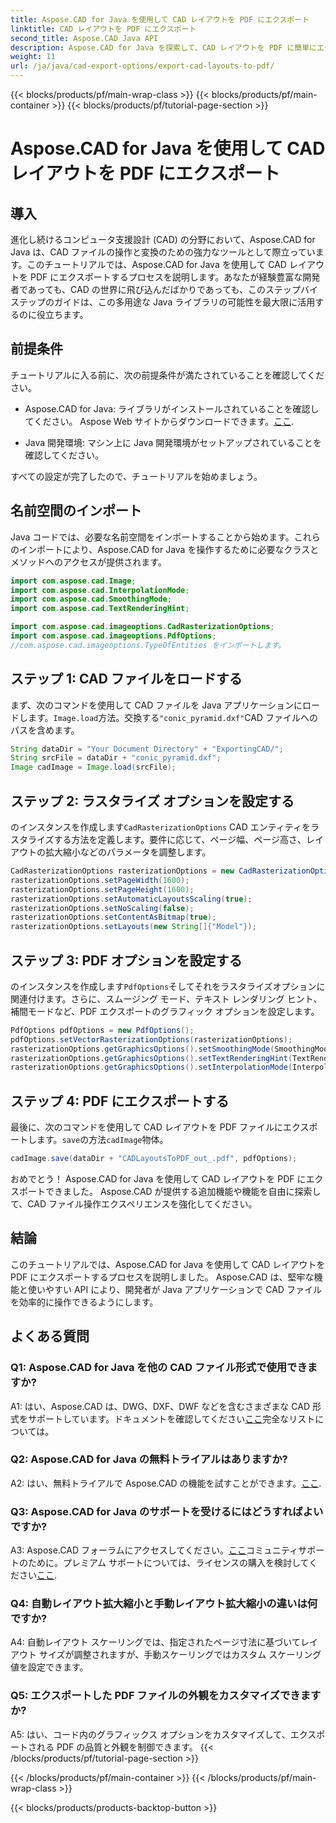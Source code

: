 ```yaml
---
title: Aspose.CAD for Java を使用して CAD レイアウトを PDF にエクスポート
linktitle: CAD レイアウトを PDF にエクスポート
second_title: Aspose.CAD Java API
description: Aspose.CAD for Java を探索して、CAD レイアウトを PDF に簡単にエクスポートします。効率的で信頼性が高く、開発者にとって使いやすい。
weight: 11
url: /ja/java/cad-export-options/export-cad-layouts-to-pdf/
---
```


{{< blocks/products/pf/main-wrap-class >}}
{{< blocks/products/pf/main-container >}}
{{< blocks/products/pf/tutorial-page-section >}}

# Aspose.CAD for Java を使用して CAD レイアウトを PDF にエクスポート

## 導入

進化し続けるコンピュータ支援設計 (CAD) の分野において、Aspose.CAD for Java は、CAD ファイルの操作と変換のための強力なツールとして際立っています。このチュートリアルでは、Aspose.CAD for Java を使用して CAD レイアウトを PDF にエクスポートするプロセスを説明します。あなたが経験豊富な開発者であっても、CAD の世界に飛び込んだばかりであっても、このステップバイステップのガイドは、この多用途な Java ライブラリの可能性を最大限に活用するのに役立ちます。

## 前提条件

チュートリアルに入る前に、次の前提条件が満たされていることを確認してください。

-  Aspose.CAD for Java: ライブラリがインストールされていることを確認してください。 Aspose Web サイトからダウンロードできます。[ここ](https://releases.aspose.com/cad/java/).

- Java 開発環境: マシン上に Java 開発環境がセットアップされていることを確認してください。

すべての設定が完了したので、チュートリアルを始めましょう。

## 名前空間のインポート

Java コードでは、必要な名前空間をインポートすることから始めます。これらのインポートにより、Aspose.CAD for Java を操作するために必要なクラスとメソッドへのアクセスが提供されます。

```java
import com.aspose.cad.Image;
import com.aspose.cad.InterpolationMode;
import com.aspose.cad.SmoothingMode;
import com.aspose.cad.TextRenderingHint;

import com.aspose.cad.imageoptions.CadRasterizationOptions;
import com.aspose.cad.imageoptions.PdfOptions;
//com.aspose.cad.imageoptions.TypeOfEntities をインポートします。
```

## ステップ 1: CAD ファイルをロードする

まず、次のコマンドを使用して CAD ファイルを Java アプリケーションにロードします。`Image.load`方法。交換する`"conic_pyramid.dxf"`CAD ファイルへのパスを含めます。

```java
String dataDir = "Your Document Directory" + "ExportingCAD/";
String srcFile = dataDir + "conic_pyramid.dxf";
Image cadImage = Image.load(srcFile);
```

## ステップ 2: ラスタライズ オプションを設定する

のインスタンスを作成します`CadRasterizationOptions` CAD エンティティをラスタライズする方法を定義します。要件に応じて、ページ幅、ページ高さ、レイアウトの拡大縮小などのパラメータを調整します。

```java
CadRasterizationOptions rasterizationOptions = new CadRasterizationOptions();
rasterizationOptions.setPageWidth(1600);
rasterizationOptions.setPageHeight(1600);
rasterizationOptions.setAutomaticLayoutsScaling(true);
rasterizationOptions.setNoScaling(false);
rasterizationOptions.setContentAsBitmap(true);
rasterizationOptions.setLayouts(new String[]{"Model"});
```

## ステップ 3: PDF オプションを設定する

のインスタンスを作成します`PdfOptions`そしてそれをラスタライズオプションに関連付けます。さらに、スムージング モード、テキスト レンダリング ヒント、補間モードなど、PDF エクスポートのグラフィック オプションを設定します。

```java
PdfOptions pdfOptions = new PdfOptions();
pdfOptions.setVectorRasterizationOptions(rasterizationOptions);
rasterizationOptions.getGraphicsOptions().setSmoothingMode(SmoothingMode.HighQuality);
rasterizationOptions.getGraphicsOptions().setTextRenderingHint(TextRenderingHint.AntiAliasGridFit);
rasterizationOptions.getGraphicsOptions().setInterpolationMode(InterpolationMode.HighQualityBicubic);
```

## ステップ 4: PDF にエクスポートする

最後に、次のコマンドを使用して CAD レイアウトを PDF ファイルにエクスポートします。`save`の方法`cadImage`物体。

```java
cadImage.save(dataDir + "CADLayoutsToPDF_out_.pdf", pdfOptions);
```

おめでとう！ Aspose.CAD for Java を使用して CAD レイアウトを PDF にエクスポートできました。 Aspose.CAD が提供する追加機能や機能を自由に探索して、CAD ファイル操作エクスペリエンスを強化してください。

## 結論

このチュートリアルでは、Aspose.CAD for Java を使用して CAD レイアウトを PDF にエクスポートするプロセスを説明しました。 Aspose.CAD は、堅牢な機能と使いやすい API により、開発者が Java アプリケーションで CAD ファイルを効率的に操作できるようにします。

## よくある質問

### Q1: Aspose.CAD for Java を他の CAD ファイル形式で使用できますか?

 A1: はい、Aspose.CAD は、DWG、DXF、DWF などを含むさまざまな CAD 形式をサポートしています。ドキュメントを確認してください[ここ](https://reference.aspose.com/cad/java/)完全なリストについては。

### Q2: Aspose.CAD for Java の無料トライアルはありますか?

 A2: はい、無料トライアルで Aspose.CAD の機能を試すことができます。[ここ](https://releases.aspose.com/).

### Q3: Aspose.CAD for Java のサポートを受けるにはどうすればよいですか?

 A3: Aspose.CAD フォーラムにアクセスしてください。[ここ](https://forum.aspose.com/c/cad/19)コミュニティサポートのために。プレミアム サポートについては、ライセンスの購入を検討してください[ここ](https://purchase.aspose.com/buy).

### Q4: 自動レイアウト拡大縮小と手動レイアウト拡大縮小の違いは何ですか?

A4: 自動レイアウト スケーリングでは、指定されたページ寸法に基づいてレイアウト サイズが調整されますが、手動スケーリングではカスタム スケーリング値を設定できます。

### Q5: エクスポートした PDF ファイルの外観をカスタマイズできますか?

A5: はい、コード内のグラフィックス オプションをカスタマイズして、エクスポートされる PDF の品質と外観を制御できます。
{{< /blocks/products/pf/tutorial-page-section >}}

{{< /blocks/products/pf/main-container >}}
{{< /blocks/products/pf/main-wrap-class >}}

{{< blocks/products/products-backtop-button >}}
